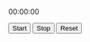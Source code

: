 <html>
<div id="stopwatch">
  <p id="time">00:00:00</p>
  <button onclick="start()">Start</button>
  <button onclick="stop()">Stop</button>
  <button onclick="reset()">Reset</button>
</div>
<script>
let time = 0;
let interval;
function start() { interval = setInterval(() => {time++; displayTime();}, 1000);}
function stop() {
  clearInterval(interval);
}
function reset() {
  stop();
  time = 0;
  displayTime();
}
function displayTime() {
  const minutes = Math.floor(time / 60);
  const seconds = time % 60;
  document.getElementById('time').innerHTML = `${minutes}:${seconds}`;
}

</script>




<!-- <!DOCTYPE html>
<html>
  <head>
    <title>Stopwatch</title>
  </head>
  <body>
    <div id="stopwatch">
      <p id="time">00:00:00</p>
      <button id="start-stop-btn">Start</button>
      <button id="lap-btn">Lap</button>
    </div>
    <ul id="laps"></ul>
    
<style>
      #stopwatch {
        display: flex;
        align-items: center;
        justify-content: space-between;
      }
      
      #time {
        font-size: 2em;
        margin: 0;
      }
      
    </style>
     -->
<!-- <script>
      const stopwatch = document.querySelector("#stopwatch");
      const time = document.querySelector("#time");
      const startStopBtn = document.querySelector("#start-stop-btn");
      
      let isRunning = false;
      let interval;
      let elapsedTime = 0;
      let lapTime = 0;
      
      function startStop() {
        if (isRunning) {
          clearInterval(interval);
          isRunning = false;
          lapTime = 0;
          startStopBtn.textContent = "Start";
        } else {
          interval = setInterval(updateTime, 10);
          isRunning = true;
          startStopBtn.textContent = "Stop";
        }
      } -->
      
      
